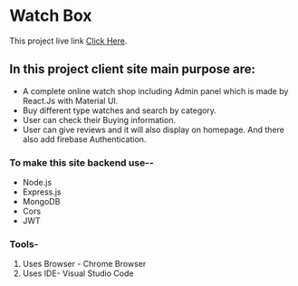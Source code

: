 # Watch Box

This project live link [Click Here](https://watch-box-eb445.web.app/).

## In this project client site main purpose are:

* A complete online watch shop including Admin panel which is made by React.Js with Material UI. 
* Buy different type watches and search by category.
* User can check their Buying information.
* User can give reviews and it will also display on homepage. And there also add firebase Authentication.


### To make this site backend use--
* Node.js
* Express.js
* MongoDB
* Cors
* JWT 

### Tools-
1. Uses Browser - Chrome Browser
2. Uses IDE- Visual Studio Code

